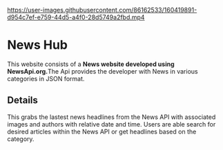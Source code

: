 https://user-images.githubusercontent.com/86162533/160419891-d954c7ef-e759-44d5-a4f0-28d5749a2fbd.mp4

# News Hub
This website consists of a <b>News website developed using NewsApi.org.</b>The Api provides the developer with News in various categories in JSON format.

## Details
This grabs the lastest news headlines from the News API with associated images and authors with relative date and time. 
Users are able search for desired articles within the News API or get headlines based on the category.


